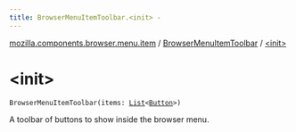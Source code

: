 ```yaml
---
title: BrowserMenuItemToolbar.<init> - 
---
```


[mozilla.components.browser.menu.item](../index.html) / [BrowserMenuItemToolbar](index.html) / [&lt;init&gt;](./-init-.html)

# &lt;init&gt;

`BrowserMenuItemToolbar(items: `[`List`](https://kotlinlang.org/api/latest/jvm/stdlib/kotlin.collections/-list/index.html)`<`[`Button`](-button/index.html)`>)`

A toolbar of buttons to show inside the browser menu.

